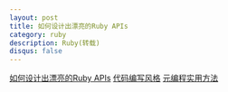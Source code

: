 ```yaml
---
layout: post
title: 如何设计出漂亮的Ruby APIs
category: ruby
description: Ruby(转载)
disqus: false
---
```


[如何设计出漂亮的Ruby APIs](http://ihower.tw/blog/archives/4797)
[代码编写风格](http://ruby-china.org/wiki/coding-style)
[元编程实用方法](http://deathking.is-programmer.com/posts/29100.html)
